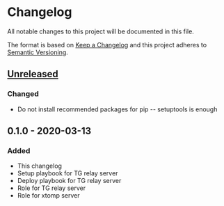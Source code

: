 # Changelog
All notable changes to this project will be documented in this file.

The format is based on [Keep a Changelog](http://keepachangelog.com/en/1.0.0/)
and this project adheres to [Semantic Versioning](http://semver.org/spec/v2.0.0.html).

## [Unreleased]
### Changed
- Do not install recommended packages for pip -- setuptools is enough

## 0.1.0 - 2020-03-13
### Added
- This changelog
- Setup playbook for TG relay server
- Deploy playbook for TG relay server
- Role for TG relay server
- Role for xtomp server

[Unreleased]: https://gitlab.com/personal-assistant-bot/pa-control/compare/v0.1.0...master
